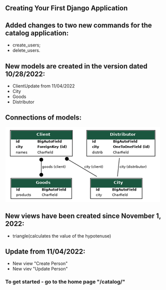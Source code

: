 ## Creating Your First Django Application


## Added changes to two new commands for the catalog application:
- create_users;
- delete_users.


## New models are created in the version dated 10/28/2022:
- ClientUpdate from 11/04/2022
- City
- Goods
- Distributor

## Connections of models:

![](https://github.com/Kirtsun/Dz_Django/raw/main/connection_models.png)

## New views have been created since November 1, 2022: 
- triangle(calculates the value of the hypotenuse)


## Update from 11/04/2022:
 - New view "Create Person"
 - New viev "Update Person"
 
 ### To get started - go to the home page "/catalog/"
